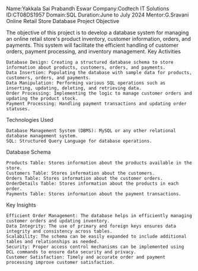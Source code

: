 Name:Yakkala Sai Prabandh Eswar
Company:Codtech IT Solutions 
ID:CT08DS1957 
Domain:SQL 
Duration:June to July 2024 
Mentor:G.Sravani 
Online Retail Store Database
Project Objective

The objective of this project is to develop a database system for managing an online retail store's product inventory, customer information, orders, and payments. This system will facilitate the efficient handling of customer orders, payment processing, and inventory management.
Key Activities

    Database Design: Creating a structured database schema to store information about products, customers, orders, and payments.
    Data Insertion: Populating the database with sample data for products, customers, orders, and payments.
    Data Manipulation: Performing various SQL operations such as inserting, updating, deleting, and retrieving data.
    Order Processing: Implementing the logic to manage customer orders and updating the product stock.
    Payment Processing: Handling payment transactions and updating order statuses.

Technologies Used

    Database Management System (DBMS): MySQL or any other relational database management system.
    SQL: Structured Query Language for database operations.

Database Schema

    Products Table: Stores information about the products available in the store.
    Customers Table: Stores information about the customers.
    Orders Table: Stores information about the customer orders.
    OrderDetails Table: Stores information about the products in each order.
    Payments Table: Stores information about the payment transactions.
    
Key Insights

    Efficient Order Management: The database helps in efficiently managing customer orders and updating inventory.
    Data Integrity: The use of primary and foreign keys ensures data integrity and consistency across tables.
    Scalability: The schema can be easily expanded to include additional tables and relationships as needed.
    Security: Proper access control mechanisms can be implemented using DCL commands to ensure data security and privacy.
    Customer Satisfaction: Timely and accurate order and payment processing improve customer satisfaction.
